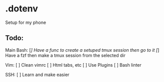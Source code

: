 # .dotenv

Setup for my phone

## Todo:

Main Bash:
[*] Have a func to create a setuped tmux session then go to it
[*] Have a fzf then make a tmux session from the selected dir

Vim:
[ ] Clean vimrc
[ ] Html tabs, etc
[ ] Use Plugins
[ ] Bash linter

SSH:
[ ] Learn and make easier

